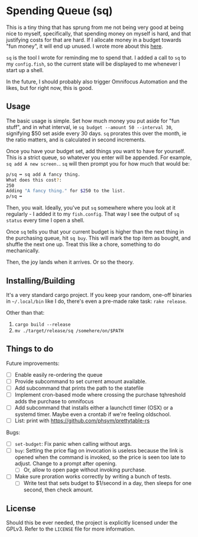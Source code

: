 # Spending Queue (sq)

This is a tiny thing that has sprung from me not being very good at being nice
to myself, specifically, that spending money on myself is hard, and that
justifying costs for that are hard. If I allocate money in a budget towards "fun
money", it will end up unused. I wrote more about this
[here](https://rambling.malignat.us/2020-06-18/decoupling-purchasing-and-joy).

`sq` is the tool I wrote for reminding me to spend that. I added a call to `sq`
to my `config.fish`, so the current state will be displayed to me whenever I
start up a shell.

In the future, I should probably also trigger Omnifocus Automation and the
likes, but for right now, this is good.

## Usage

The basic usage is simple. Set how much money you put aside for "fun stuff", and
in what interval, ie `sq budget --amount 50 --interval 30`, signifying $50 set
aside every 30 days. `sq` prorates this over the month, ie the ratio matters,
and is calculated in second increments.

Once you have your budget set, add things you want to have for yourself. This is
a strict queue, so whatever you enter will be appended. For example, `sq add A
new screen.`. `sq` will then prompt you for how much that would be:

```bash
p/sq ╍ sq add A fancy thing.
What does this cost?:
250
Adding "A fancy thing." for $250 to the list.
p/sq ╍
```

Then, you wait. Ideally, you've put `sq` somewhere where you look at it
regularly - I added it to my `fish.config`. That way I see the output of `sq
status` every time I open a shell.

Once `sq` tells you that your current budget is higher than the next thing in
the purchasing queue, hit `sq buy`. This will mark the top item as bought, and
shuffle the next one up. Treat this like a chore, something to do mechanically.

Then, the joy lands when it arrives. Or so the theory.


## Installing/Building

It's a very standard cargo project. If you keep your random, one-off binaries in
`~/.local/bin` like I do, there's even a pre-made rake task: `rake release`.

Other than that:

1. `cargo build --release`
2. `mv ./target/release/sq /somehere/on/$PATH`

## Things to do

Future improvements:

- [ ] Enable easily re-ordering the queue
- [ ] Provide subcommand to set current amount available.
- [ ] Add subcommand that prints the path to the statefile
- [ ] Implement cron-based mode where crossing the purchase tqhreshold adds the
      purchase to omnifocus
- [ ] Add subcommand that installs either a launchctl timer (OSX) or a systemd
      timer. Maybe even a crontab if we're feeling oldschool.
- [ ] List: print with https://github.com/phsym/prettytable-rs

Bugs:
- [ ] `set-budget`: Fix panic when calling without args.
- [ ] `buy`: Setting the price flag on invocation is useless because the link is
      opened when the command is invoked, so the price is seen too late to
      adjust. Change to a prompt after opening.
  - [ ] Or, allow to open page without invoking purchase.
- [ ] Make sure proration works correctly by writing a bunch of tests.
  - [ ] Write test that sets budget to $1/second in a day, then sleeps for one
        second, then check amount.

## License

Should this be ever needed, the project is explicitly licensed under the
GPLv3. Refer to the `LICENSE` file for more information.
